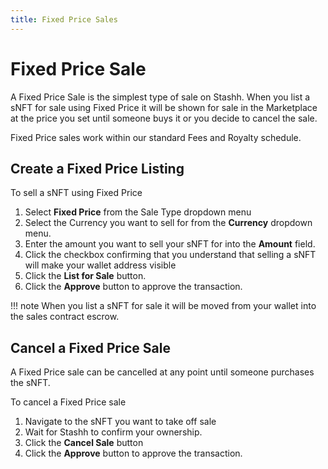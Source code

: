 ```yaml
---
title: Fixed Price Sales
---
```


# Fixed Price Sale

A Fixed Price Sale is the simplest type of sale on Stashh. When you list a sNFT for sale using Fixed Price it will be shown for sale in the Marketplace at the price you set until someone buys it or you decide to cancel the sale.

Fixed Price sales work within our standard Fees and Royalty schedule.

## Create a Fixed Price Listing

To sell a sNFT using Fixed Price

1. Select **Fixed Price** from the Sale Type dropdown menu
2. Select the Currency you want to sell for from the **Currency** dropdown menu.
3. Enter the amount you want to sell your sNFT for into the **Amount** field.
4. Click the checkbox confirming that you understand that selling a sNFT will make your wallet address visible
5. Click the **List for Sale** button.
6. Click the **Approve** button to approve the transaction.

!!! note 
    When you list a sNFT for sale it will be moved from your wallet into the sales contract escrow.

## Cancel a Fixed Price Sale

A Fixed Price sale can be cancelled at any point until someone purchases the sNFT.

To cancel a Fixed Price sale

1. Navigate to the sNFT you want to take off sale
2. Wait for Stashh to confirm your ownership.
3. Click the **Cancel Sale** button
4. Click the **Approve** button to approve the transaction.
